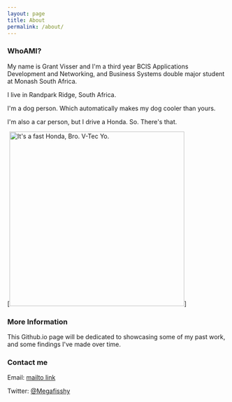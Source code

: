 ```yaml
---
layout: page
title: About
permalink: /about/
---
```


### WhoAMI?

My name is Grant Visser and I'm a third year BCIS Applications Development and Networking, and Business Systems double major student at Monash South Africa.

I live in Randpark Ridge, South Africa.

I'm a dog person. Which automatically makes my dog cooler than yours.

I'm also a car person, but I drive a Honda. So. There's that.

[<img src="{{ site.baseurl }}/images/Honda.jpg" alt="It's a fast Honda, Bro. V-Tec Yo." style="width: 400px;"/>]

### More Information

This Github.io page will be dedicated to showcasing some of my past work, and some findings I've made over time. 

### Contact me

Email: [mailto link](mailto:grantrvisser@gmail.com)

Twitter: [@Megafisshy](https://twitter.com/MegaFisshy)